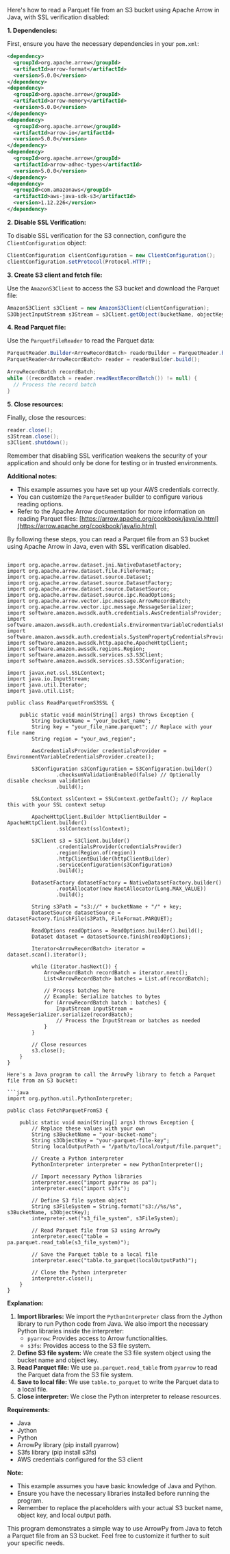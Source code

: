 Here's how to read a Parquet file from an S3 bucket using Apache Arrow in Java, with SSL verification disabled:

**1. Dependencies:**

First, ensure you have the necessary dependencies in your `pom.xml`:

```xml
<dependency>
  <groupId>org.apache.arrow</groupId>
  <artifactId>arrow-format</artifactId>
  <version>5.0.0</version>
</dependency>
<dependency>
  <groupId>org.apache.arrow</groupId>
  <artifactId>arrow-memory</artifactId>
  <version>5.0.0</version>
</dependency>
<dependency>
  <groupId>org.apache.arrow</groupId>
  <artifactId>arrow-io</artifactId>
  <version>5.0.0</version>
</dependency>
<dependency>
  <groupId>org.apache.arrow</groupId>
  <artifactId>arrow-adhoc-types</artifactId>
  <version>5.0.0</version>
</dependency>
<dependency>
  <groupId>com.amazonaws</groupId>
  <artifactId>aws-java-sdk-s3</artifactId>
  <version>1.12.226</version>
</dependency>
```

**2. Disable SSL Verification:**

To disable SSL verification for the S3 connection, configure the `ClientConfiguration` object:

```java
ClientConfiguration clientConfiguration = new ClientConfiguration();
clientConfiguration.setProtocol(Protocol.HTTP);
```

**3. Create S3 client and fetch file:**

Use the `AmazonS3Client` to access the S3 bucket and download the Parquet file:

```java
AmazonS3Client s3Client = new AmazonS3Client(clientConfiguration);
S3ObjectInputStream s3Stream = s3Client.getObject(bucketName, objectKey).getObjectContent();
```

**4. Read Parquet file:**

Use the `ParquetFileReader` to read the Parquet data:

```java
ParquetReader.Builder<ArrowRecordBatch> readerBuilder = ParquetReader.builder(s3Stream);
ParquetReader<ArrowRecordBatch> reader = readerBuilder.build();

ArrowRecordBatch recordBatch;
while ((recordBatch = reader.readNextRecordBatch()) != null) {
  // Process the record batch
}
```

**5. Close resources:**

Finally, close the resources:

```java
reader.close();
s3Stream.close();
s3Client.shutdown();
```

Remember that disabling SSL verification weakens the security of your application and should only be done for testing or in trusted environments.

**Additional notes:**

* This example assumes you have set up your AWS credentials correctly.
* You can customize the `ParquetReader` builder to configure various reading options.
* Refer to the Apache Arrow documentation for more information on reading Parquet files: [https://arrow.apache.org/cookbook/java/io.html](https://arrow.apache.org/cookbook/java/io.html)

By following these steps, you can read a Parquet file from an S3 bucket using Apache Arrow in Java, even with SSL verification disabled.

```

import org.apache.arrow.dataset.jni.NativeDatasetFactory;
import org.apache.arrow.dataset.file.FileFormat;
import org.apache.arrow.dataset.source.Dataset;
import org.apache.arrow.dataset.source.DatasetFactory;
import org.apache.arrow.dataset.source.DatasetSource;
import org.apache.arrow.dataset.source.ipc.ReadOptions;
import org.apache.arrow.vector.ipc.message.ArrowRecordBatch;
import org.apache.arrow.vector.ipc.message.MessageSerializer;
import software.amazon.awssdk.auth.credentials.AwsCredentialsProvider;
import software.amazon.awssdk.auth.credentials.EnvironmentVariableCredentialsProvider;
import software.amazon.awssdk.auth.credentials.SystemPropertyCredentialsProvider;
import software.amazon.awssdk.http.apache.ApacheHttpClient;
import software.amazon.awssdk.regions.Region;
import software.amazon.awssdk.services.s3.S3Client;
import software.amazon.awssdk.services.s3.S3Configuration;

import javax.net.ssl.SSLContext;
import java.io.InputStream;
import java.util.Iterator;
import java.util.List;

public class ReadParquetFromS3SSL {

    public static void main(String[] args) throws Exception {
        String bucketName = "your_bucket_name";
        String key = "your_file_name.parquet"; // Replace with your file name
        String region = "your_aws_region";

        AwsCredentialsProvider credentialsProvider = EnvironmentVariableCredentialsProvider.create();

        S3Configuration s3Configuration = S3Configuration.builder()
                .checksumValidationEnabled(false) // Optionally disable checksum validation
                .build();

        SSLContext sslContext = SSLContext.getDefault(); // Replace this with your SSL context setup

        ApacheHttpClient.Builder httpClientBuilder = ApacheHttpClient.builder()
                .sslContext(sslContext);

        S3Client s3 = S3Client.builder()
                .credentialsProvider(credentialsProvider)
                .region(Region.of(region))
                .httpClientBuilder(httpClientBuilder)
                .serviceConfiguration(s3Configuration)
                .build();

        DatasetFactory datasetFactory = NativeDatasetFactory.builder()
                .rootAllocator(new RootAllocator(Long.MAX_VALUE))
                .build();

        String s3Path = "s3://" + bucketName + "/" + key;
        DatasetSource datasetSource = datasetFactory.finishFile(s3Path, FileFormat.PARQUET);

        ReadOptions readOptions = ReadOptions.builder().build();
        Dataset dataset = datasetSource.finish(readOptions);

        Iterator<ArrowRecordBatch> iterator = dataset.scan().iterator();

        while (iterator.hasNext()) {
            ArrowRecordBatch recordBatch = iterator.next();
            List<ArrowRecordBatch> batches = List.of(recordBatch);

            // Process batches here
            // Example: Serialize batches to bytes
            for (ArrowRecordBatch batch : batches) {
                InputStream inputStream = MessageSerializer.serialize(recordBatch);
                // Process the InputStream or batches as needed
            }
        }

        // Close resources
        s3.close();
    }
}
```


```
Here's a Java program to call the ArrowPy library to fetch a Parquet file from an S3 bucket:

```java
import org.python.util.PythonInterpreter;

public class FetchParquetFromS3 {

    public static void main(String[] args) throws Exception {
        // Replace these values with your own
        String s3BucketName = "your-bucket-name";
        String s3ObjectKey = "your-parquet-file-key";
        String localOutputPath = "/path/to/local/output/file.parquet";

        // Create a Python interpreter
        PythonInterpreter interpreter = new PythonInterpreter();

        // Import necessary Python libraries
        interpreter.exec("import pyarrow as pa");
        interpreter.exec("import s3fs");

        // Define S3 file system object
        String s3FileSystem = String.format("s3://%s/%s", s3BucketName, s3ObjectKey);
        interpreter.set("s3_file_system", s3FileSystem);

        // Read Parquet file from S3 using ArrowPy
        interpreter.exec("table = pa.parquet.read_table(s3_file_system)");

        // Save the Parquet table to a local file
        interpreter.exec("table.to_parquet(localOutputPath)");

        // Close the Python interpreter
        interpreter.close();
    }
}
```

**Explanation:**

1. **Import libraries:** We import the `PythonInterpreter` class from the Jython library to run Python code from Java. We also import the necessary Python libraries inside the interpreter:
    * `pyarrow`: Provides access to Arrow functionalities.
    * `s3fs`: Provides access to the S3 file system.
2. **Define S3 file system:** We create the S3 file system object using the bucket name and object key.
3. **Read Parquet file:** We use `pa.parquet.read_table` from `pyarrow` to read the Parquet data from the S3 file system.
4. **Save to local file:** We use `table.to_parquet` to write the Parquet data to a local file.
5. **Close interpreter:** We close the Python interpreter to release resources.

**Requirements:**

* Java
* Jython
* Python
* ArrowPy library (pip install pyarrow)
* S3fs library (pip install s3fs)
* AWS credentials configured for the S3 client

**Note:**

* This example assumes you have basic knowledge of Java and Python.
* Ensure you have the necessary libraries installed before running the program.
* Remember to replace the placeholders with your actual S3 bucket name, object key, and local output path.

This program demonstrates a simple way to use ArrowPy from Java to fetch a Parquet file from an S3 bucket. Feel free to customize it further to suit your specific needs.

```
